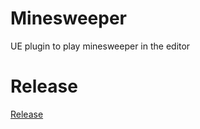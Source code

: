 # Minesweeper

UE plugin to play minesweeper in the editor

# Release

[Release](https://github.com/RLoris/Minesweeper/releases/tag/1.0)
